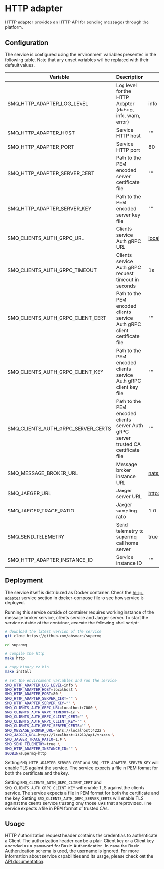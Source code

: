# HTTP adapter

HTTP adapter provides an HTTP API for sending messages through the platform.

## Configuration

The service is configured using the environment variables presented in the following table. Note that any unset variables will be replaced with their default values.

| Variable                           | Description                                                                         | Default                           |
| ---------------------------------- | ----------------------------------------------------------------------------------- | --------------------------------- |
| SMQ_HTTP_ADAPTER_LOG_LEVEL         | Log level for the HTTP Adapter (debug, info, warn, error)                           | info                              |
| SMQ_HTTP_ADAPTER_HOST              | Service HTTP host                                                                   | ""                                |
| SMQ_HTTP_ADAPTER_PORT              | Service HTTP port                                                                   | 80                                |
| SMQ_HTTP_ADAPTER_SERVER_CERT       | Path to the PEM encoded server certificate file                                     | ""                                |
| SMQ_HTTP_ADAPTER_SERVER_KEY        | Path to the PEM encoded server key file                                             | ""                                |
| SMQ_CLIENTS_AUTH_GRPC_URL          | Clients service Auth gRPC URL                                                       | <localhost:7000>                  |
| SMQ_CLIENTS_AUTH_GRPC_TIMEOUT      | Clients service Auth gRPC request timeout in seconds                                | 1s                                |
| SMQ_CLIENTS_AUTH_GRPC_CLIENT_CERT  | Path to the PEM encoded clients service Auth gRPC client certificate file           | ""                                |
| SMQ_CLIENTS_AUTH_GRPC_CLIENT_KEY   | Path to the PEM encoded clients service Auth gRPC client key file                   | ""                                |
| SMQ_CLIENTS_AUTH_GRPC_SERVER_CERTS | Path to the PEM encoded clients server Auth gRPC server trusted CA certificate file | ""                                |
| SMQ_MESSAGE_BROKER_URL             | Message broker instance URL                                                         | <nats://localhost:4222>           |
| SMQ_JAEGER_URL                     | Jaeger server URL                                                                   | <http://localhost:4318/v1/traces> |
| SMQ_JAEGER_TRACE_RATIO             | Jaeger sampling ratio                                                               | 1.0                               |
| SMQ_SEND_TELEMETRY                 | Send telemetry to supermq call home server                                          | true                              |
| SMQ_HTTP_ADAPTER_INSTANCE_ID       | Service instance ID                                                                 | ""                                |

## Deployment

The service itself is distributed as Docker container. Check the [`http-adapter`](https://github.com/absmach/supermq/blob/main/docker/docker-compose.yml) service section in docker-compose file to see how service is deployed.

Running this service outside of container requires working instance of the message broker service, clients service and Jaeger server.
To start the service outside of the container, execute the following shell script:

```bash
# download the latest version of the service
git clone https://github.com/absmach/supermq

cd supermq

# compile the http
make http

# copy binary to bin
make install

# set the environment variables and run the service
SMQ_HTTP_ADAPTER_LOG_LEVEL=info \
SMQ_HTTP_ADAPTER_HOST=localhost \
SMQ_HTTP_ADAPTER_PORT=80 \
SMQ_HTTP_ADAPTER_SERVER_CERT="" \
SMQ_HTTP_ADAPTER_SERVER_KEY="" \
SMQ_CLIENTS_AUTH_GRPC_URL=localhost:7000 \
SMQ_CLIENTS_AUTH_GRPC_TIMEOUT=1s \
SMQ_CLIENTS_AUTH_GRPC_CLIENT_CERT="" \
SMQ_CLIENTS_AUTH_GRPC_CLIENT_KEY="" \
SMQ_CLIENTS_AUTH_GRPC_SERVER_CERTS="" \
SMQ_MESSAGE_BROKER_URL=nats://localhost:4222 \
SMQ_JAEGER_URL=http://localhost:14268/api/traces \
SMQ_JAEGER_TRACE_RATIO=1.0 \
SMQ_SEND_TELEMETRY=true \
SMQ_HTTP_ADAPTER_INSTANCE_ID="" \
$GOBIN/supermq-http
```

Setting `SMQ_HTTP_ADAPTER_SERVER_CERT` and `SMQ_HTTP_ADAPTER_SERVER_KEY` will enable TLS against the service. The service expects a file in PEM format for both the certificate and the key.

Setting `SMQ_CLIENTS_AUTH_GRPC_CLIENT_CERT` and `SMQ_CLIENTS_AUTH_GRPC_CLIENT_KEY` will enable TLS against the clients service. The service expects a file in PEM format for both the certificate and the key. Setting `SMQ_CLIENTS_AUTH_GRPC_SERVER_CERTS` will enable TLS against the clients service trusting only those CAs that are provided. The service expects a file in PEM format of trusted CAs.

## Usage

HTTP Authorization request header contains the credentials to authenticate a Client. The authorization header can be a plain Client key or a Client key encoded as a password for Basic Authentication. In case the Basic Authentication schema is used, the username is ignored. For more information about service capabilities and its usage, please check out the [API documentation](https://docs.api.supermq.abstractmachines.fr/?urls.primaryName=http.yml).
